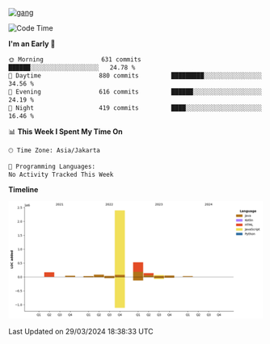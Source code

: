 <!-- [<img src='https://dev.karakun.com/assets/posts/2018-09-16-jc-java-article/3duke_suspects.jpg' alt='java'>](https://github.com/yeahbutstill) -->
[<img src='https://asset-2.tstatic.net/tribunnewswiki/foto/bank/images/Mozart.jpg' alt='gang'>](https://github.com/yeahbutstill)

<!--START_SECTION:waka-->
![Code Time](http://img.shields.io/badge/Code%20Time-2%2C650%20hrs%2018%20mins-blue)

**I'm an Early 🐤** 

```text
🌞 Morning                631 commits         ██████░░░░░░░░░░░░░░░░░░░   24.78 % 
🌆 Daytime                880 commits         █████████░░░░░░░░░░░░░░░░   34.56 % 
🌃 Evening                616 commits         ██████░░░░░░░░░░░░░░░░░░░   24.19 % 
🌙 Night                  419 commits         ████░░░░░░░░░░░░░░░░░░░░░   16.46 % 
```


📊 **This Week I Spent My Time On** 

```text
🕑︎ Time Zone: Asia/Jakarta

💬 Programming Languages: 
No Activity Tracked This Week
```

**Timeline**

![Lines of Code chart](https://raw.githubusercontent.com/yeahbutstill/yeahbutstill/main/assets/bar_graph.png)


 Last Updated on 29/03/2024 18:38:33 UTC
<!--END_SECTION:waka-->

